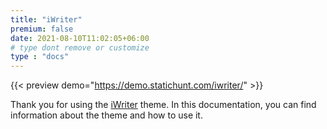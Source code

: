 ```yaml
---
title: "iWriter"
premium: false
date: 2021-08-10T11:02:05+06:00
# type dont remove or customize
type : "docs"
---
```


{{< preview demo="https://demo.statichunt.com/iwriter/" >}}

Thank you for using the [iWriter](https://github.com/statichunt/iwriter/) theme. In this documentation, you can find information about the theme and how to use it.
